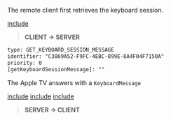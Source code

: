 The remote client first retrieves the keyboard session.

[include](../protobuf/GetKeyboardSessionMessage.proto)

> **CLIENT -> SERVER**
```txt
type: GET_KEYBOARD_SESSION_MESSAGE
identifier: "C3869A52-F9FC-4EBC-899E-8A4F04F7150A"
priority: 0
‏[getKeyboardSessionMessage]: ""
```

The Apple TV answers with a `KeyboardMessage`

[include](../protobuf/KeyboardMessage.proto)
[include](../protobuf/TextEditingAttributes.proto)
[include](../protobuf/TextInputTraits.proto)

> **SERVER -> CLIENT**
```txt
```